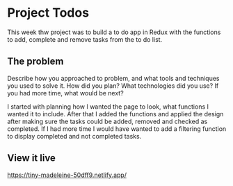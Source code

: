 # Project Todos

This week thw project was to build a to do app in Redux with the functions to add, complete and remove tasks from the to do list.


## The problem

Describe how you approached to problem, and what tools and techniques you used to solve it. How did you plan? What technologies did you use? If you had more time, what would be next?

I started with planning how I wanted the page to look, what functions I wanted it to include. After that I added the functions and applied the design after making sure the tasks could be added, removed and checked as completed. If I had more time I would have wanted to add a filtering function to display completed and not completed tasks. 

## View it live

https://tiny-madeleine-50dff9.netlify.app/
